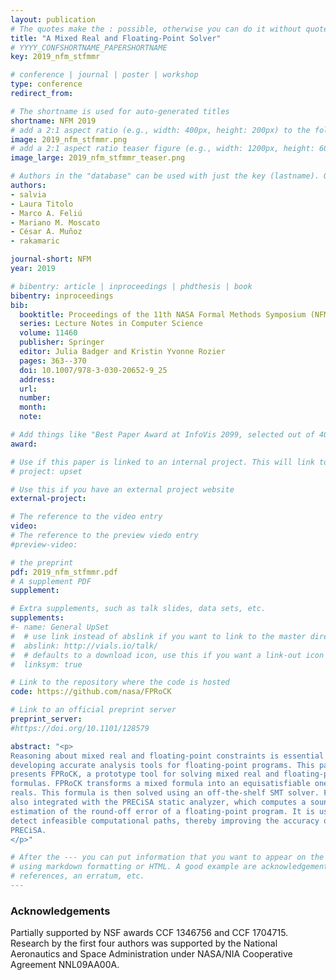 ```yaml
---
layout: publication
# The quotes make the : possible, otherwise you can do it without quotes
title: "A Mixed Real and Floating-Point Solver"
# YYYY_CONFSHORTNAME_PAPERSHORTNAME
key: 2019_nfm_stfmmr

# conference | journal | poster | workshop
type: conference
redirect_from:

# The shortname is used for auto-generated titles
shortname: NFM 2019
# add a 2:1 aspect ratio (e.g., width: 400px, height: 200px) to the folder /assets/images/papers/
image: 2019_nfm_stfmmr.png
# add a 2:1 aspect ratio teaser figure (e.g., width: 1200px, height: 600px) to the folder /assets/images/papers/
image_large: 2019_nfm_stfmmr_teaser.png

# Authors in the "database" can be used with just the key (lastname). Others can be written properly.
authors:
- salvia
- Laura Titolo
- Marco A. Feliú
- Mariano M. Moscato
- César A. Muñoz
- rakamaric

journal-short: NFM
year: 2019

# bibentry: article | inproceedings | phdthesis | book
bibentry: inproceedings
bib:
  booktitle: Proceedings of the 11th NASA Formal Methods Symposium (NFM)
  series: Lecture Notes in Computer Science
  volume: 11460
  publisher: Springer
  editor: Julia Badger and Kristin Yvonne Rozier
  pages: 363--370
  doi: 10.1007/978-3-030-20652-9_25
  address:
  url:
  number:
  month:
  note:

# Add things like "Best Paper Award at InfoVis 2099, selected out of 4000 submissions"
award:

# Use if this paper is linked to an internal project. This will link to the project site
# project: upset

# Use this if you have an external project website
external-project:

# The reference to the video entry
video:
# The reference to the preview viedo entry
#preview-video:

# the preprint
pdf: 2019_nfm_stfmmr.pdf
# A supplement PDF
supplement: 

# Extra supplements, such as talk slides, data sets, etc.
supplements:
#- name: General UpSet
#  # use link instead of abslink if you want to link to the master directory
#  abslink: http://vials.io/talk/
#  # defaults to a download icon, use this if you want a link-out icon
#  linksym: true

# Link to the repository where the code is hosted
code: https://github.com/nasa/FPRoCK 

# Link to an official preprint server
preprint_server: 
#https://doi.org/10.1101/128579

abstract: "<p>
Reasoning about mixed real and floating-point constraints is essential for
developing accurate analysis tools for floating-point programs. This paper
presents FPRoCK, a prototype tool for solving mixed real and floating-point
formulas. FPRoCK transforms a mixed formula into an equisatisfiable one over the
reals. This formula is then solved using an off-the-shelf SMT solver. FPRoCK is
also integrated with the PRECiSA static analyzer, which computes a sound
estimation of the round-off error of a floating-point program. It is used to
detect infeasible computational paths, thereby improving the accuracy of
PRECiSA.
</p>"

# After the --- you can put information that you want to appear on the website
# using markdown formatting or HTML. A good example are acknowledgements, extra
# references, an erratum, etc.
---
```

### Acknowledgements

Partially supported by NSF awards CCF 1346756 and CCF 1704715.  Research by the
first four authors was supported by the National Aeronautics and Space
Administration under NASA/NIA Cooperative Agreement NNL09AA00A.

